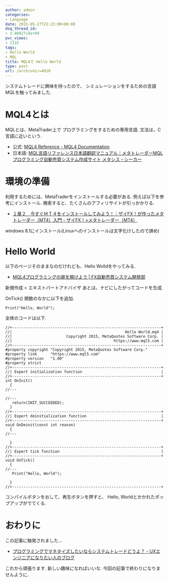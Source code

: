 ```yaml
---
author: admin
categories:
- Language
date: 2015-05-27T23:23:00+00:00
dsq_thread_id:
- 3.8002714e+09
pvc_views:
- 2115
tags:
- Hello World
- MQL
title: MQL4で Hello World
type: post
url: /archives/=4010
---
```


システムトレードに興味を持ったので、
シミュレーションをするための言語MQLを触ってみました.

MQL4とは
========

MQLとは、MetaTrader上で プログラミングをするための専用言語.
文法は，C言語に近いという.

-   公式: [MQL4 Reference - MQL4
    Documentation](https://docs.mql4.com/index)
-   日本語:
    [MQL言語リファレンス日本語翻訳マニュアル｜メタトレーダーMQLプログラミング自動売買システム作成サイト
    メタシス・シーカー](https://www.metasys-seeker.net/MQL4_Reference_ver1/MQL4_Reference_Contents.html)

環境の準備
==========

利用するためには、MetaTraderをインストールする必要がある.
例えば以下を参考にインストール.
検索すると、たくさんのアフィリサイトが引っかかりる.

-   [１章２　今すぐＭＴ４をインストールしてみよう！｜ザイFX！が作ったメタトレーダー（MT4）入門 -
    ザイFX！×メタトレーダー（MT4）](https://zai.diamond.jp/articles/-/125971)

windows 8.1にインストール(Linuxへのインストールは文字化けしたので諦め)

Hello World
===========

以下のページそのままなのだけれども、Hello Wolldをやってみる.

-   [MQL4プログラミングの扉を開けよう |
    FX自動売買システム開発部](https://autofx100.com/2014/07/21/152907/)

新規作成 &gt; エキストパートアドバイザ
あとは、ナビにしたがってコードを生成.

OnTick() 関数のなかに以下を追加.

``` {.c}
Print("Hello, World");
```

全体のコードは以下.

    //+------------------------------------------------------------------+
    //|                                                  Hello World.mq4 |
    //|                        Copyright 2015, MetaQuotes Software Corp. |
    //|                                             https://www.mql5.com |
    //+------------------------------------------------------------------+
    #property copyright "Copyright 2015, MetaQuotes Software Corp."
    #property link      "https://www.mql5.com"
    #property version   "1.00"
    #property strict
    //+------------------------------------------------------------------+
    //| Expert initialization function                                   |
    //+------------------------------------------------------------------+
    int OnInit()
      {
    //---

    //---
       return(INIT_SUCCEEDED);
      }
    //+------------------------------------------------------------------+
    //| Expert deinitialization function                                 |
    //+------------------------------------------------------------------+
    void OnDeinit(const int reason)
      {
    //---

      }
    //+------------------------------------------------------------------+
    //| Expert tick function                                             |
    //+------------------------------------------------------------------+
    void OnTick()
      {
    //---
       Print("Hello, World");

      }
    //+------------------------------------------------------------------+

コンパイルボタンをおして、再生ボタンを押すと、 Hello,
Worldとかかれたポップアップがでてくる.

おわりに
========

この記事に触発されました...

-   [プログラミングでマネタイズしたいならシステムトレードどうよ？ -
    UXエンジニアになりたい人のブログ](https://uxlayman.hatenablog.com/entry/2014/09/04/071120)

これから頑張ります. 新しい趣味になればいいな.
今回の記事で終わりになりませんように.
